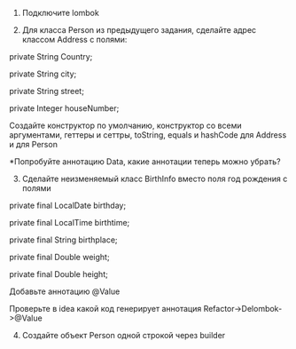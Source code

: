 1) Подключите lombok

2) Для класса Person из предыдущего задания, сделайте адрес классом Address с полями:

private String Country;

private String city;

private String street;

private Integer houseNumber;

Создайте конструктор по умолчанию, конструктор со всеми аргументами, геттеры и сеттры, toString, equals и hashCode  для Address и для Person

*Попробуйте аннотацию Data, какие аннотации теперь можно убрать?

3) Сделайте неизменяемый класс BirthInfo вместо поля год рождения с полями

private final LocalDate birthday;

private final LocalTime birthtime;

private final String birthplace;

private final Double weight;

private final Double height;

Добавьте аннотацию @Value

Проверьте в idea какой код генерирует аннотация  Refactor->Delombok->@Value

4) Создайте объект Person одной строкой через builder